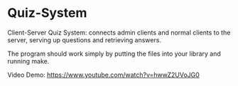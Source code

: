 # Quiz-System
Client-Server Quiz System: connects admin clients and normal clients to the server, serving up questions and retrieving answers.

The program should work simply by putting the files into your library and running make.

Video Demo:
https://www.youtube.com/watch?v=hwwZ2UVoJG0
